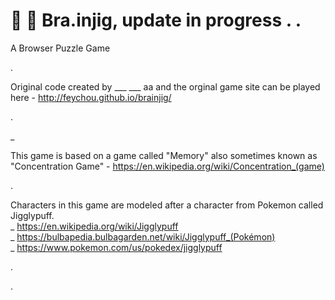 :cherry_blossom: :lollipop: Bra.injig, update in progress . . 
==========

A Browser Puzzle Game

.

Original code created by ___ ___ aa and the orginal game site can be played here - http://feychou.github.io/brainjig/

.

_

This game is based on a game called "Memory" also sometimes known as "Concentration Game" -
https://en.wikipedia.org/wiki/Concentration_(game)


.

Characters in this game are modeled after a character from Pokemon called Jigglypuff.  
_ https://en.wikipedia.org/wiki/Jigglypuff  
_ https://bulbapedia.bulbagarden.net/wiki/Jigglypuff_(Pokémon)  
_ https://www.pokemon.com/us/pokedex/jigglypuff  


.

.
